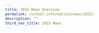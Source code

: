 ```yaml
---
title: 2015 News Overview
permalink: /school-information/news/2015/
description: ""
third_nav_title: 2015 News
---
```







